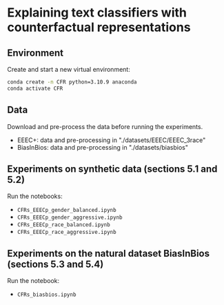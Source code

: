 # Explaining text classifiers with counterfactual representations

## Environment

Create and start a new virtual environment:
```sh
conda create -n CFR python=3.10.9 anaconda
conda activate CFR
```

## Data

Download and pre-process the data before running the experiments. 

- EEEC+:  data and pre-processing in "./datasets/EEEC/EEEC_3race"
- BiasInBios: data and pre-processing in "./datasets/biasbios"

## Experiments on synthetic data (sections 5.1 and 5.2)

Run the notebooks:
- `CFRs_EEECp_gender_balanced.ipynb` 
- `CFRs_EEECp_gender_aggressive.ipynb`
- `CFRs_EEECp_race_balanced.ipynb` 
- `CFRs_EEECp_race_aggressive.ipynb`

## Experiments on the natural dataset BiasInBios (sections 5.3 and 5.4)

Run the notebook:
- `CFRs_biasbios.ipynb` 
